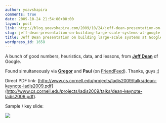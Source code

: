 ```yaml
---
author: yoavshapira
comments: true
date: 2009-10-24 21:54:00+00:00
layout: post
link: http://blog.yoavshapira.com/2009/10/24/jeff-dean-presentation-on-building-large-scale-systems-at-google/
slug: jeff-dean-presentation-on-building-large-scale-systems-at-google
title: Jeff Dean presentation on building large-scale systems at Google
wordpress_id: 1658
---
```


A bunch of good numbers, heuristics, data, and lessons, from **[Jeff Dean](http://research.google.com/people/jeff/index.html)** of Google.

  


Found simultaneously via **[Gregor](http://greg.abstrakt.ch/)** and **Paul** (on [FriendFeed](http://friendfeed.com/paul/944f24c4/great-systems-presentation-by-jeff-dean-i)).  Thanks, guys ;)

  


Direct PDF link: [http://www.cs.cornell.edu/projects/ladis2009/talks/dean-keynote-ladis2009.pdf](http://www.cs.cornell.edu/projects/ladis2009/talks/dean-keynote-ladis2009.pdf).

  


Sample / key slide:

  


  


[![](http://friendfeed-media.com/82500349f6371c2d7f51c5fa3bc7901879675e7b)](http://friendfeed-media.com/82500349f6371c2d7f51c5fa3bc7901879675e7b)  


  


